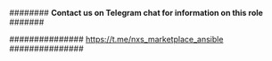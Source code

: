 ######## **Contact us on Telegram chat for information on this role** #######

############### https://t.me/nxs_marketplace_ansible ###############
